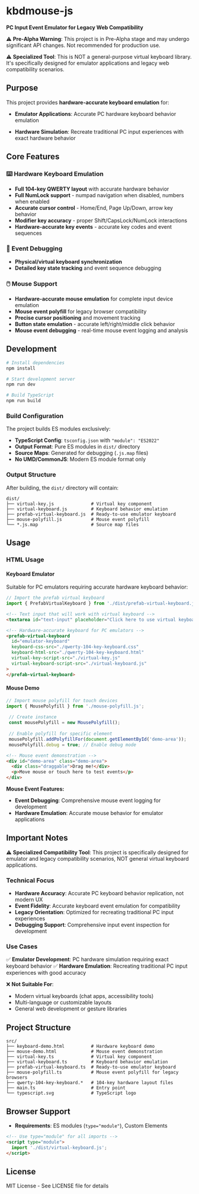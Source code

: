 # kbdmouse-js

**PC Input Event Emulator for Legacy Web Compatibility**

⚠️ **Pre-Alpha Warning**: This project is in Pre-Alpha stage and may undergo significant API changes. Not recommended for production use.

⚠️ **Specialized Tool**: This is NOT a general-purpose virtual keyboard library. It's specifically designed for emulator applications and legacy web compatibility scenarios.

## Purpose

This project provides **hardware-accurate keyboard emulation** for:

- **Emulator Applications**: Accurate PC hardware keyboard behavior emulation

- **Hardware Simulation**: Recreate traditional PC input experiences with exact hardware behavior

## Core Features

### ⌨️ Hardware Keyboard Emulation
- **Full 104-key QWERTY layout** with accurate hardware behavior
- **Full NumLock support** - numpad navigation when disabled, numbers when enabled
- **Accurate cursor control** - Home/End, Page Up/Down, arrow key behavior
- **Modifier key accuracy** - proper Shift/CapsLock/NumLock interactions
- **Hardware-accurate key events** - accurate key codes and event sequences



### 📝 Event Debugging
- **Physical/virtual keyboard synchronization** 
- **Detailed key state tracking** and event sequence debugging

### 🖱️ Mouse Support
- **Hardware-accurate mouse emulation** for complete input device emulation
- **Mouse event polyfill** for legacy browser compatibility
- **Precise cursor positioning** and movement tracking
- **Button state emulation** - accurate left/right/middle click behavior
- **Mouse event debugging** - real-time mouse event logging and analysis


## Development

```bash
# Install dependencies
npm install

# Start development server
npm run dev

# Build TypeScript
npm run build
```

### Build Configuration

The project builds ES modules exclusively:

- **TypeScript Config**: `tsconfig.json` with `"module": "ES2022"`
- **Output Format**: Pure ES modules in `dist/` directory
- **Source Maps**: Generated for debugging (`.js.map` files)
- **No UMD/CommonJS**: Modern ES module format only

### Output Structure

After building, the `dist/` directory will contain:
```
dist/
├── virtual-key.js              # Virtual key component
├── virtual-keyboard.js         # Keyboard behavior emulation
├── prefab-virtual-keyboard.js  # Ready-to-use emulator keyboard
├── mouse-polyfill.js           # Mouse event polyfill
└── *.js.map                    # Source map files
```

## Usage

### HTML Usage

#### Keyboard Emulator
Suitable for PC emulators requiring accurate hardware keyboard behavior:

```javascript
// Import the prefab virtual keyboard
import { PrefabVirtualKeyboard } from './dist/prefab-virtual-keyboard.js';
```

```html
<!-- Text input that will work with virtual keyboard -->
<textarea id="text-input" placeholder="Click here to use virtual keyboard"></textarea>

<!-- Hardware-accurate keyboard for PC emulators -->
<prefab-virtual-keyboard
  id="emulator-keyboard"
  keyboard-css-src="./qwerty-104-key-keyboard.css" 
  keyboard-html-src="./qwerty-104-key-keyboard.html"
  virtual-key-script-src="./virtual-key.js"
  virtual-keyboard-script-src="./virtual-keyboard.js"
>
</prefab-virtual-keyboard>
```

#### Mouse Demo
```javascript
// Import mouse polyfill for touch devices
import { MousePolyfill } from './mouse-polyfill.js';
 
 // Create instance
 const mousePolyfill = new MousePolyfill();
 
 // Enable polyfill for specific element
 mousePolyfill.addPolyfillFor(document.getElementById('demo-area'));
 mousePolyfill.debug = true; // Enable debug mode
```

```html
<!-- Mouse event demonstration -->
<div id="demo-area" class="demo-area">
  <div class="draggable">Drag me!</div>
  <p>Move mouse or touch here to test events</p>
</div>
```

**Mouse Event Features:**
- **Event Debugging**: Comprehensive mouse event logging for development
- **Hardware Emulation**: Accurate mouse behavior for emulator applications



## Important Notes

⚠️ **Specialized Compatibility Tool**: This project is specifically designed for emulator and legacy compatibility scenarios, NOT general virtual keyboard applications.

### Technical Focus
- **Hardware Accuracy**: Accurate PC keyboard behavior replication, not modern UX
- **Event Fidelity**: Accurate keyboard event emulation for compatibility
- **Legacy Orientation**: Optimized for recreating traditional PC input experiences
- **Debugging Support**: Comprehensive input event inspection for development

### Use Cases
✅ **Emulator Development**: PC hardware simulation requiring exact keyboard behavior
✅ **Hardware Emulation**: Recreating traditional PC input experiences with good accuracy

❌ **Not Suitable For**:
- Modern virtual keyboards (chat apps, accessibility tools)
- Multi-language or customizable layouts
- General web development or gesture libraries

## Project Structure

```
src/
├── keyboard-demo.html          # Hardware keyboard demo
├── mouse-demo.html             # Mouse event demonstration
├── virtual-key.ts              # Virtual key component
├── virtual-keyboard.ts         # Keyboard behavior emulation
├── prefab-virtual-keyboard.ts  # Ready-to-use emulator keyboard
├── mouse-polyfill.ts           # Mouse event polyfill for legacy browsers
├── qwerty-104-key-keyboard.*   # 104-key hardware layout files
├── main.ts                     # Entry point
└── typescript.svg              # TypeScript logo
```

## Browser Support

- **Requirements**: ES modules (`type="module"`), Custom Elements

```html
<!-- Use type="module" for all imports -->
<script type="module">
  import './dist/virtual-keyboard.js';
</script>
```

## License

MIT License - See LICENSE file for details

